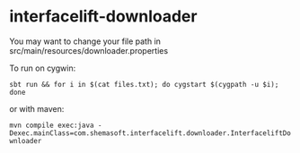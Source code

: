interfacelift-downloader
========================

You may want to change your file path in src/main/resources/downloader.properties
 
To run on cygwin:

`sbt run && for i in $(cat files.txt); do cygstart $(cygpath -u $i); done`

or with maven:

`mvn compile exec:java -Dexec.mainClass=com.shemasoft.interfacelift.downloader.InterfaceliftDownloader`

